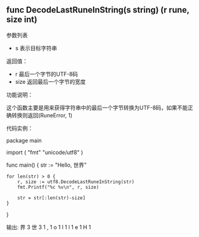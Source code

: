 
## func DecodeLastRuneInString(s string) (r rune, size int)

参数列表

- s 表示目标字符串

返回值：

- r    最后一个字节的UTF-8码
- size 返回最后一个字节的宽度

功能说明：

这个函数主要是用来获得字符串中的最后一个字节转换为UTF-8码，如果不能正确转换则返回(RuneError, 1)

代码实例：

package main

import (
	"fmt"
	"unicode/utf8"
)

func main() {
	str := "Hello, 世界"

	for len(str) > 0 {
		r, size := utf8.DecodeLastRuneInString(str)
		fmt.Printf("%c %v\n", r, size)

		str = str[:len(str)-size]
	}

}


输出:
界 3
世 3
  1
, 1
o 1
l 1
l 1
e 1
H 1